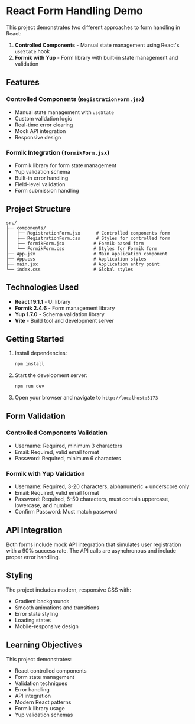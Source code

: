 # React Form Handling Demo

This project demonstrates two different approaches to form handling in React:

1. **Controlled Components** - Manual state management using React's `useState` hook
2. **Formik with Yup** - Form library with built-in state management and validation

## Features

### Controlled Components (`RegistrationForm.jsx`)
- Manual state management with `useState`
- Custom validation logic
- Real-time error clearing
- Mock API integration
- Responsive design

### Formik Integration (`formikForm.jsx`)
- Formik library for form state management
- Yup validation schema
- Built-in error handling
- Field-level validation
- Form submission handling

## Project Structure

```
src/
├── components/
│   ├── RegistrationForm.jsx      # Controlled components form
│   ├── RegistrationForm.css      # Styles for controlled form
│   ├── formikForm.jsx           # Formik-based form
│   └── FormikForm.css           # Styles for Formik form
├── App.jsx                      # Main application component
├── App.css                      # Application styles
├── main.jsx                     # Application entry point
└── index.css                    # Global styles
```

## Technologies Used

- **React 19.1.1** - UI library
- **Formik 2.4.6** - Form management library
- **Yup 1.7.0** - Schema validation library
- **Vite** - Build tool and development server

## Getting Started

1. Install dependencies:
   ```bash
   npm install
   ```

2. Start the development server:
   ```bash
   npm run dev
   ```

3. Open your browser and navigate to `http://localhost:5173`

## Form Validation

### Controlled Components Validation
- Username: Required, minimum 3 characters
- Email: Required, valid email format
- Password: Required, minimum 6 characters

### Formik with Yup Validation
- Username: Required, 3-20 characters, alphanumeric + underscore only
- Email: Required, valid email format
- Password: Required, 6-50 characters, must contain uppercase, lowercase, and number
- Confirm Password: Must match password

## API Integration

Both forms include mock API integration that simulates user registration with a 90% success rate. The API calls are asynchronous and include proper error handling.

## Styling

The project includes modern, responsive CSS with:
- Gradient backgrounds
- Smooth animations and transitions
- Error state styling
- Loading states
- Mobile-responsive design

## Learning Objectives

This project demonstrates:
- React controlled components
- Form state management
- Validation techniques
- Error handling
- API integration
- Modern React patterns
- Formik library usage
- Yup validation schemas
